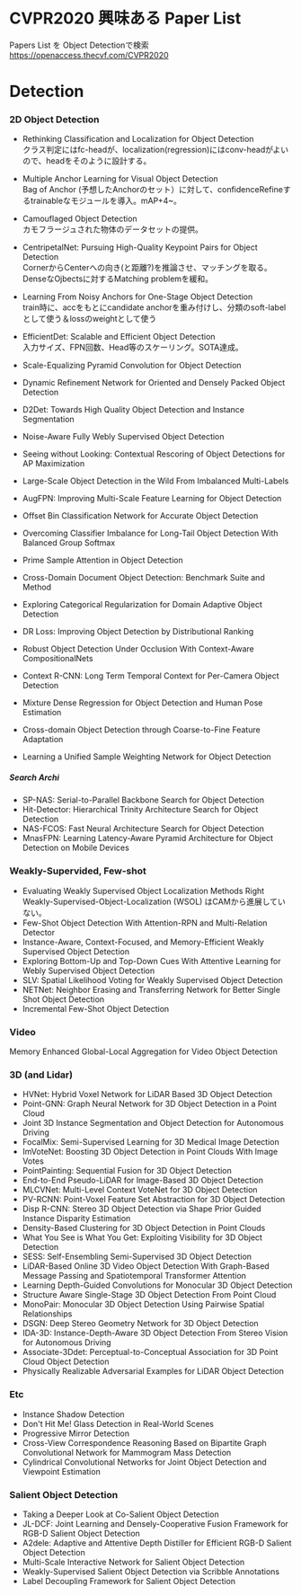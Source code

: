# CVPR2020 興味ある Paper List

Papers List を Object Detectionで検索
https://openaccess.thecvf.com/CVPR2020

# Detection

### 2D Object Detection

- Rethinking Classification and Localization for Object Detection  
クラス判定にはfc-headが、localization(regression)にはconv-headがよいので、headをそのように設計する。

- Multiple Anchor Learning for Visual Object Detection  
Bag of Anchor (予想したAnchorのセット）に対して、confidenceRefineするtrainableなモジュールを導入。mAP+4~。

- Camouflaged Object Detection  
カモフラージュされた物体のデータセットの提供。

- CentripetalNet: Pursuing High-Quality Keypoint Pairs for Object Detection  
CornerからCenterへの向き(と距離?)を推論させ、マッチングを取る。DenseなOjbectsに対するMatching problemを緩和。

- Learning From Noisy Anchors for One-Stage Object Detection  
train時に、accをもとにcandidate anchorを重み付けし、分類のsoft-labelとして使う＆lossのweightとして使う

- EfficientDet: Scalable and Efficient Object Detection  
入力サイズ、FPN回数、Head等のスケーリング。SOTA達成。

- Scale-Equalizing Pyramid Convolution for Object Detection
- Dynamic Refinement Network for Oriented and Densely Packed Object Detection
- D2Det: Towards High Quality Object Detection and Instance Segmentation
- Noise-Aware Fully Webly Supervised Object Detection
- Seeing without Looking: Contextual Rescoring of Object Detections for AP Maximization

- Large-Scale Object Detection in the Wild From Imbalanced Multi-Labels
- AugFPN: Improving Multi-Scale Feature Learning for Object Detection
- Offset Bin Classification Network for Accurate Object Detection
- Overcoming Classifier Imbalance for Long-Tail Object Detection With Balanced Group Softmax
- Prime Sample Attention in Object Detection
- Cross-Domain Document Object Detection: Benchmark Suite and Method
- Exploring Categorical Regularization for Domain Adaptive Object Detection
- DR Loss: Improving Object Detection by Distributional Ranking
- Robust Object Detection Under Occlusion With Context-Aware CompositionalNets

- Context R-CNN: Long Term Temporal Context for Per-Camera Object Detection
- Mixture Dense Regression for Object Detection and Human Pose Estimation
- Cross-domain Object Detection through Coarse-to-Fine Feature Adaptation
- Learning a Unified Sample Weighting Network for Object Detection
##### Search Archi
- SP-NAS: Serial-to-Parallel Backbone Search for Object Detection
- Hit-Detector: Hierarchical Trinity Architecture Search for Object Detection
- NAS-FCOS: Fast Neural Architecture Search for Object Detection
- MnasFPN: Learning Latency-Aware Pyramid Architecture for Object Detection on Mobile Devices

### Weakly-Supervided, Few-shot
- Evaluating Weakly Supervised Object Localization Methods Right  
Weakly-Supervised-Object-Localization (WSOL) はCAMから進展していない。
- Few-Shot Object Detection With Attention-RPN and Multi-Relation Detector
- Instance-Aware, Context-Focused, and Memory-Efficient Weakly Supervised Object Detection
- Exploring Bottom-Up and Top-Down Cues With Attentive Learning for Webly Supervised Object Detection
- SLV: Spatial Likelihood Voting for Weakly Supervised Object Detection
- NETNet: Neighbor Erasing and Transferring Network for Better Single Shot Object Detection
- Incremental Few-Shot Object Detection

### Video
Memory Enhanced Global-Local Aggregation for Video Object Detection

### 3D (and Lidar)
- HVNet: Hybrid Voxel Network for LiDAR Based 3D Object Detection
- Point-GNN: Graph Neural Network for 3D Object Detection in a Point Cloud
- Joint 3D Instance Segmentation and Object Detection for Autonomous Driving
- FocalMix: Semi-Supervised Learning for 3D Medical Image Detection
- ImVoteNet: Boosting 3D Object Detection in Point Clouds With Image Votes
- PointPainting: Sequential Fusion for 3D Object Detection
- End-to-End Pseudo-LiDAR for Image-Based 3D Object Detection
- MLCVNet: Multi-Level Context VoteNet for 3D Object Detection
- PV-RCNN: Point-Voxel Feature Set Abstraction for 3D Object Detection
- Disp R-CNN: Stereo 3D Object Detection via Shape Prior Guided Instance Disparity Estimation
- Density-Based Clustering for 3D Object Detection in Point Clouds
- What You See is What You Get: Exploiting Visibility for 3D Object Detection
- SESS: Self-Ensembling Semi-Supervised 3D Object Detection
- LiDAR-Based Online 3D Video Object Detection With Graph-Based Message Passing and Spatiotemporal Transformer Attention
- Learning Depth-Guided Convolutions for Monocular 3D Object Detection
- Structure Aware Single-Stage 3D Object Detection From Point Cloud
- MonoPair: Monocular 3D Object Detection Using Pairwise Spatial Relationships
- DSGN: Deep Stereo Geometry Network for 3D Object Detection
- IDA-3D: Instance-Depth-Aware 3D Object Detection From Stereo Vision for Autonomous Driving
- Associate-3Ddet: Perceptual-to-Conceptual Association for 3D Point Cloud Object Detection
- Physically Realizable Adversarial Examples for LiDAR Object Detection

### Etc
- Instance Shadow Detection
- Don't Hit Me! Glass Detection in Real-World Scenes
- Progressive Mirror Detection
- Cross-View Correspondence Reasoning Based on Bipartite Graph Convolutional Network for Mammogram Mass Detection
- Cylindrical Convolutional Networks for Joint Object Detection and Viewpoint Estimation

### Salient Object Detection
- Taking a Deeper Look at Co-Salient Object Detection
- JL-DCF: Joint Learning and Densely-Cooperative Fusion Framework for RGB-D Salient Object Detection
- A2dele: Adaptive and Attentive Depth Distiller for Efficient RGB-D Salient Object Detection
- Multi-Scale Interactive Network for Salient Object Detection
- Weakly-Supervised Salient Object Detection via Scribble Annotations
- Label Decoupling Framework for Salient Object Detection

